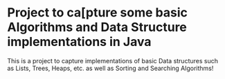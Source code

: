 # Project to ca[pture some basic Algorithms and Data Structure implementations in Java

This is a project to capture implementations of basic Data structures such as Lists, Trees, Heaps, etc. as well as Sorting and Searching Algorithms!
